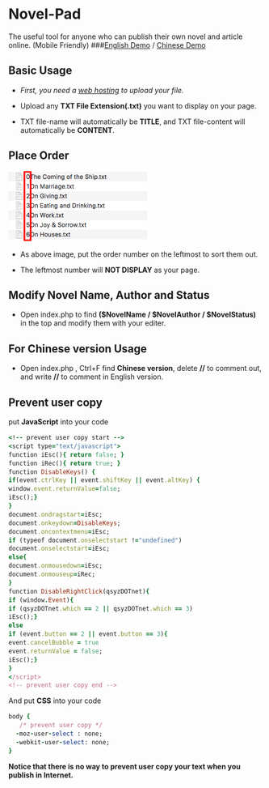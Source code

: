 # Novel-Pad
The useful tool for anyone who can publish their own novel and article online. (Mobile Friendly)
###<a href="http://smartlun.com/github/novel/" target="_blank">English Demo</a> / <a href="http://smartlun.com/novel/sixstone/" target="_blank">Chinese Demo</a> 

## Basic Usage

- *First, you need a [web hosting](https://en.wikipedia.org/wiki/Category:Web_hosting) to upload your file.*

- Upload any **TXT File Extension(.txt)** you want to display on your page. 

- TXT file-name will automatically be **TITLE**, and TXT file-content will automatically be **CONTENT**.

## Place Order

![order](screenshots/01.png "Add the order number in the leftmost to sort txt files")
- As above image, put the order number on the leftmost to sort them out. 

- The leftmost number will **NOT DISPLAY** as your page.

## Modify Novel Name, Author and Status

- Open index.php to find  **($NovelName / $NovelAuthor / $NovelStatus)** in the top and modify them with your editer.

## For Chinese version Usage

- Open index.php , Ctrl+F find **Chinese version**, delete **//** to comment out,  and write **//** to comment in English version.

## Prevent user copy
put **JavaScript** into your code
```ruby
<!-- prevent user copy start -->
<script type="text/javascript">
function iEsc(){ return false; }
function iRec(){ return true; }
function DisableKeys() {
if(event.ctrlKey || event.shiftKey || event.altKey) {
window.event.returnValue=false;
iEsc();}
}
document.ondragstart=iEsc;
document.onkeydown=DisableKeys;
document.oncontextmenu=iEsc;
if (typeof document.onselectstart !="undefined")
document.onselectstart=iEsc;
else{
document.onmousedown=iEsc;
document.onmouseup=iRec;
}
function DisableRightClick(qsyzDOTnet){
if (window.Event){
if (qsyzDOTnet.which == 2 || qsyzDOTnet.which == 3)
iEsc();}
else
if (event.button == 2 || event.button == 3){
event.cancelBubble = true
event.returnValue = false;
iEsc();}
}
</script>
<!-- prevent user copy end -->
```
And put **CSS** into your code
```ruby
body {
   /* prevent user copy */
  -moz-user-select : none;
  -webkit-user-select: none; 
}
```
**Notice that there is no way to prevent user copy your text when you publish in Internet.**
